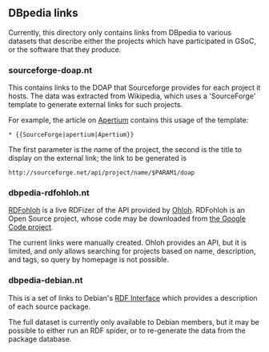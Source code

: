 ## DBpedia links

Currently, this directory only contains links from DBpedia to various
datasets that describe either the projects which have participated in GSoC,
or the software that they produce.

### sourceforge-doap.nt

This contains links to the DOAP that Sourceforge provides for each project
it hosts. The data was extracted from Wikipedia, which uses a 'SourceForge'
template to generate external links for such projects.

For example, the article on [Apertium](http://en.wikipedia.org/wiki/Apertium) 
contains this usage of the template:

```
* {{SourceForge|apertium|Apertium}}
```

The first parameter is the name of the project, the second is the title to
display on the external link; the link to be generated is

```
http://sourceforge.net/api/project/name/$PARAM1/doap
```

### dbpedia-rdfohloh.nt

[RDFohloh](http://rdfohloh.wikier.org/about) is a live RDFizer of the API
provided by [Ohloh](http://www.ohloh.net/). RDFohloh is an Open Source
project, whose code may be downloaded from 
[the Google Code project](https://code.google.com/p/rdfohloh/).

The current links were manually created. Ohloh provides an API, but it is 
limited, and only allows searching for projects based on name, description, 
and tags, so query by homepage is not possible. 

### dbpedia-debian.nt

This is a set of links to Debian's [RDF Interface](http://wiki.debian.org/qa.debian.org/pts/RdfInterface)
which provides a description of each source package.

The full dataset is currently only available to Debian members, but it may
be possible to either run an RDF spider, or to re-generate the data from
the package database.
